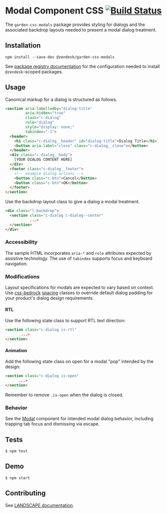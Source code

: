 # Modal Component CSS [![Build Status](https://travis-ci.com/zendeskgarden/css-modals.svg?token=dDt9s6smCMgz269xNbpz&branch=master)](https://travis-ci.com/zendeskgarden/css-modals)

The `garden-css-modals` package provides styling for dialogs and the
associated backdrop layouts needed to present a modal dialog treatment.

## Installation

    npm install --save-dev @zendesk/garden-css-modals

See [package registry
documentation](https://github.com/zendeskgarden/LANDSCAPE/wiki/Package-Registry)
for the configuration needed to install `@zendesk`-scoped packages.

## Usage

Canonical markup for a dialog is structured as follows.

```html
<section aria-labelledby="dialog-title"
         aria-hidden="true"
         class="c-dialog"
         role="dialog"
         style="display: none;"
         tabindex="-1">
  <header>
    <h1 class="c-dialog__header" id="dialog-title">Dialog Title</h1>
    <button aria-label="close" class="c-dialog__close"></button>
  </header>
  <div class="c-dialog__body">
    [YOUR DIALOG CONTENT HERE]
  </div>
  <footer class="c-dialog__footer">
    <!-- example dialog actions -->
    <button class="c-btn">Cancel</button>
    <button class="c-btn">OK</button>
  </footer>
</section>
```

Use the backdrop layout class to give a dialog a modal treatment.

```html
<div class="l-backdrop">
  <section class="c-dialog c-dialog--center"
           ...>
  </section>
</div>
```

### Accessibility

The sample HTML incorporates `aria-*` and `role` attributes expected by
assistive technology. The use of `tabindex` supports focus and keyboard
navigation.

### Modifications

Layout specifications for modals are expected to vary based on context.
Use [css-bedrock](https://github.com/zendeskgarden/css-bedrock)
[spacing](http://zendeskgarden.github.io/css-bedrock/spacing.html)
classes to override default dialog padding for your product's dialog
design requirements.

#### RTL

Use the following state class to support RTL text direction:

```html
<section class="c-dialog is-rtl"
       ...>
</section>
```

#### Animation

Add the following state class on open for a modal "pop" intended by the
design:

```html
<section class="c-dialog is-open"
      ...>
</section>
```

Remember to remove `.is-open` when the dialog is closed.

### Behavior

See the
[Modal](https://zendeskgarden.github.io/react-components/#!/Modal)
component for intended modal dialog behavior, including trapping tab
focus and dismissing via escape.

## Tests

    $ npm test

## Demo

    $ npm start

## Contributing

See [LANDSCAPE
documentation](https://github.com/zendeskgarden/LANDSCAPE/wiki/Contributing).
